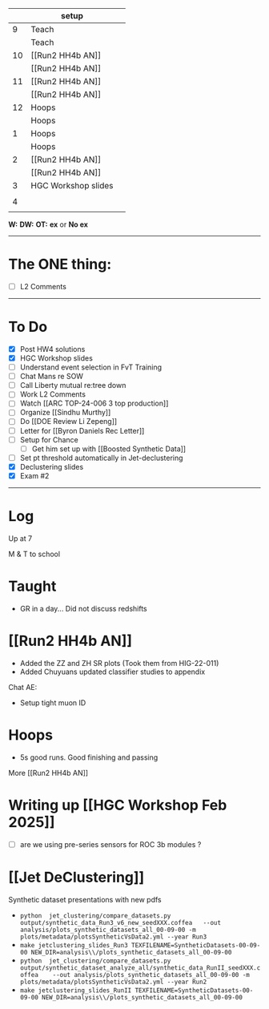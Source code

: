 
|     | setup               |     |
| --- | ------------------- | --- |
| 9   | Teach               |     |
|     | Teach               |     |
| 10  | [[Run2 HH4b AN]]    |     |
|     | [[Run2 HH4b AN]]    |     |
| 11  | [[Run2 HH4b AN]]    |     |
|     | [[Run2 HH4b AN]]    |     |
| 12  | Hoops               |     |
|     | Hoops               |     |
| 1   | Hoops               |     |
|     | Hoops               |     |
| 2   | [[Run2 HH4b AN]]    |     |
|     | [[Run2 HH4b AN]]    |     |
| 3   | HGC Workshop slides |     |
|     |                     |     |
| 4   |                     |     |
|     |                     |     |

**W:**
**DW:**
**OT:**
**ex** or **No ex**

---
# The ONE thing: 
- [ ] L2 Comments

---
# To Do

- [x] Post HW4 solutions
- [x] HGC Workshop slides
- [ ] Understand event selection in FvT Training
- [ ] Chat Mans re SOW
- [ ] Call Liberty mutual re:tree down
- [ ] Work L2 Comments
- [ ] Watch  [[ARC TOP-24-006 3 top production]]
- [ ] Organize [[Sindhu Murthy]]
- [ ] Do  [[DOE Review Li Zepeng]]
- [ ] Letter for [[Byron Daniels Rec Letter]]
- [ ] Setup for Chance
	- [ ] Get him set up with [[Boosted Synthetic Data]]
- [ ] Set pt threshold automatically in Jet-declustering
- [x] Declustering slides
- [x] Exam #2

---

# Log


Up at 7 

M & T to school

# Taught
- GR in a day... Did not discuss redshifts

# [[Run2 HH4b AN]]
- Added the ZZ and ZH SR plots (Took them from HIG-22-011)
- Added Chuyuans updated classifier studies to appendix



Chat AE: 
- Setup tight muon ID 

# Hoops 
- 5s good runs. Good finishing and passing

More [[Run2 HH4b AN]]

# Writing up [[HGC Workshop Feb 2025]]
- [ ] are we using pre-series sensors for ROC 3b modules ?



# [[Jet DeClustering]]
Synthetic dataset presentations with new pdfs
- `python  jet_clustering/compare_datasets.py  output/synthetic_data_Run3_v6_new_seedXXX.coffea   --out analysis/plots_synthetic_datasets_all_00-09-00 -m plots/metadata/plotsSyntheticVsData2.yml --year Run3`
- `make jetclustering_slides_Run3 TEXFILENAME=SyntheticDatasets-00-09-00 NEW_DIR=analysis\\/plots_synthetic_datasets_all_00-09-00`
- `python  jet_clustering/compare_datasets.py  output/synthetic_dataset_analyze_all/synthetic_data_RunII_seedXXX.coffea    --out analysis/plots_synthetic_datasets_all_00-09-00 -m plots/metadata/plotsSyntheticVsData2.yml --year Run2`
- `make jetclustering_slides_RunII TEXFILENAME=SyntheticDatasets-00-09-00 NEW_DIR=analysis\\/plots_synthetic_datasets_all_00-09-00`